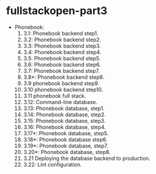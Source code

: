 # fullstackopen-part3

- Phonebook:
  1. 3.1: Phonebook backend step1.
  2. 3.2: Phonebook backend step2.
  3. 3.3: Phonebook backend step3.
  4. 3.4: Phonebook backend step4.
  5. 3.5: Phonebook backend step5.
  6. 3.6: Phonebook backend step6.
  7. 3.7: Phonebook backend step7.
  8. 3.8*: Phonebook backend step8.
  9. 3.9 phonebook backend step9.
  10. 3.10 phonebook backend step10.
  11. 3.11 phonebook full stack.
  12. 3.12: Command-line database.
  13. 3.13: Phonebook database, step1.
  14. 3.14: Phonebook database, step2.
  15. 3.15: Phonebook database, step3.
  16. 3.16: Phonebook database, step4.
  17. 3.17*: Phonebook database, step5.
  18. 3.18*: Phonebook database step6.
  19. 3.19*: Phonebook database, step7.
  20. 3.20*: Phonebook database, step8.
  21. 3.21 Deploying the database backend to production.
  22. 3.22: Lint configuration.